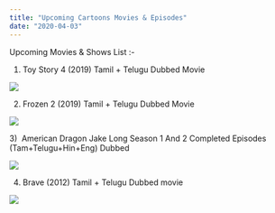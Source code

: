 ```yaml
---
title: "Upcoming Cartoons Movies & Episodes"
date: "2020-04-03"
---
```


Upcoming Movies & Shows List :-

1) Toy Story 4 (2019) Tamil + Telugu Dubbed Movie

[![](https://1.bp.blogspot.com/-u66j6Lcy4eQ/XobONV-wyMI/AAAAAAAAAfM/a8-bqDjXu7MHVNoBF9MJy54cqmvO3amAQCK4BGAsYHg/s320/6cdd177a9327a212b96ec050518dca2d.md.jpg)](https://1.bp.blogspot.com/-u66j6Lcy4eQ/XobONV-wyMI/AAAAAAAAAfM/a8-bqDjXu7MHVNoBF9MJy54cqmvO3amAQCK4BGAsYHg/6cdd177a9327a212b96ec050518dca2d.md.jpg)

2) Frozen 2 (2019) Tamil + Telugu Dubbed Movie

[![](https://1.bp.blogspot.com/-uw9TfNcZb1g/XobOv1HvlFI/AAAAAAAAAfg/bIni-FuNx8M7-yBMo1n7hniZfOloh_UGACK4BGAsYHg/s320/f9fe25999d2547dba47f8821f908f97a.md.jpg)](https://1.bp.blogspot.com/-uw9TfNcZb1g/XobOv1HvlFI/AAAAAAAAAfg/bIni-FuNx8M7-yBMo1n7hniZfOloh_UGACK4BGAsYHg/f9fe25999d2547dba47f8821f908f97a.md.jpg)

3)  American Dragon Jake Long Season 1 And 2 Completed Episodes (Tam+Telugu+Hin+Eng) Dubbed

[![](https://1.bp.blogspot.com/-NRvQvor6F7k/XobPhRd6PeI/AAAAAAAAAf8/FlRCWYNGVWAQgVZnkeTs02Ds19_I6vaGwCK4BGAsYHg/s320/p186159_b_v8_al.jpg)](https://1.bp.blogspot.com/-NRvQvor6F7k/XobPhRd6PeI/AAAAAAAAAf8/FlRCWYNGVWAQgVZnkeTs02Ds19_I6vaGwCK4BGAsYHg/p186159_b_v8_al.jpg)

4) Brave (2012) Tamil + Telugu Dubbed movie

[![](https://1.bp.blogspot.com/--bgPBPXbHCk/XobQs0tZZKI/AAAAAAAAAgY/clObkrmLl18RcSn7wpSU426ySReyvv89wCK4BGAsYHg/s320/0dd35db8047775fc567d46215d31176e.jpg)](https://1.bp.blogspot.com/--bgPBPXbHCk/XobQs0tZZKI/AAAAAAAAAgY/clObkrmLl18RcSn7wpSU426ySReyvv89wCK4BGAsYHg/0dd35db8047775fc567d46215d31176e.jpg)
